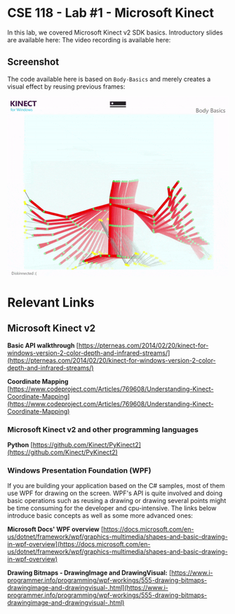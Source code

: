 # CSE 118 - Lab #1 - Microsoft Kinect

In this lab, we covered Microsoft Kinect v2 SDK basics.
Introductory slides are available here:
The video recording is available here:


## Screenshot

The code available here is based on `Body-Basics` and merely creates a visual effect by reusing previous frames:

![Gif of the application](screenshot.gif)



# Relevant Links

## Microsoft Kinect v2

**Basic API walkthrough** [https://pterneas.com/2014/02/20/kinect-for-windows-version-2-color-depth-and-infrared-streams/](https://pterneas.com/2014/02/20/kinect-for-windows-version-2-color-depth-and-infrared-streams/)

**Coordinate Mapping** [https://www.codeproject.com/Articles/769608/Understanding-Kinect-Coordinate-Mapping](https://www.codeproject.com/Articles/769608/Understanding-Kinect-Coordinate-Mapping)

### Microsoft Kinect v2 and other programming languages
**Python** [https://github.com/Kinect/PyKinect2](https://github.com/Kinect/PyKinect2)

### Windows Presentation Foundation (WPF)
If you are building your application based on the C# samples, most of them use WPF for drawing on the screen. WPF's API is quite involved and doing basic operations such as reusing a drawing or drawing several points might be time consuming for the developer and cpu-intensive. The links below introduce basic concepts as well as some more advanced ones:

**Microsoft Docs' WPF overview** [https://docs.microsoft.com/en-us/dotnet/framework/wpf/graphics-multimedia/shapes-and-basic-drawing-in-wpf-overview](https://docs.microsoft.com/en-us/dotnet/framework/wpf/graphics-multimedia/shapes-and-basic-drawing-in-wpf-overview)

**Drawing Bitmaps - DrawingImage and DrawingVisual:** [https://www.i-programmer.info/programming/wpf-workings/555-drawing-bitmaps-drawingimage-and-drawingvisual-.html](https://www.i-programmer.info/programming/wpf-workings/555-drawing-bitmaps-drawingimage-and-drawingvisual-.html)

